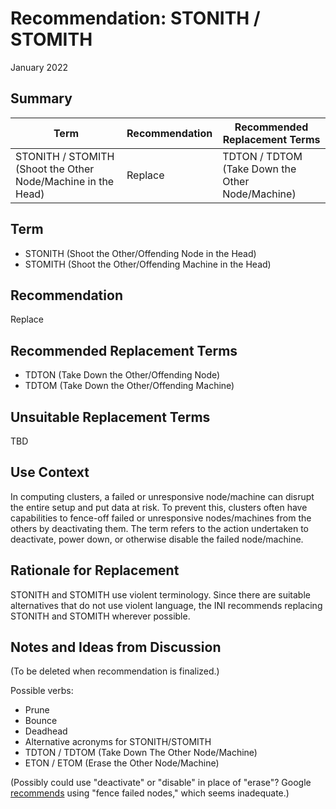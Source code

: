 # Recommendation: STONITH / STOMITH
January 2022

## Summary
| Term                                                         | Recommendation | Recommended Replacement Terms                    |
| ------------------------------------------------------------ | -------------- | ------------------------------------------------ |
| STONITH / STOMITH (Shoot the Other Node/Machine in the Head) | Replace        | TDTON / TDTOM (Take Down the Other Node/Machine) |

## Term
* STONITH (Shoot the Other/Offending Node in the Head)
* STOMITH (Shoot the Other/Offending Machine in the Head)

## Recommendation
Replace

## Recommended Replacement Terms
* TDTON (Take Down the Other/Offending Node)
* TDTOM (Take Down the Other/Offending Machine)

## Unsuitable Replacement Terms
TBD

## Use Context
In computing clusters, a failed or unresponsive node/machine can disrupt the entire setup and put data at risk.
To prevent this, clusters often have capabilities to fence-off failed or unresponsive nodes/machines from the others by deactivating them.
The term refers to the action undertaken to deactivate, power down, or otherwise disable the failed node/machine.

## Rationale for Replacement
STONITH and STOMITH use violent terminology. Since there are suitable alternatives that do not use violent language,
the INI recommends replacing STONITH and STOMITH wherever possible.

## Notes and Ideas from Discussion

(To be deleted when recommendation is finalized.)

Possible verbs:

* Prune
* Bounce
* Deadhead
* Alternative acronyms for STONITH/STOMITH 
* TDTON / TDTOM (Take Down The Other Node/Machine)
* ETON / ETOM (Erase the Other Node/Machine)

(Possibly could use "deactivate" or "disable" in place of "erase"?
Google [recommends](https://developers.google.com/style/word-list#letter-s) using "fence failed nodes," which seems inadequate.)
